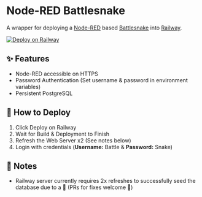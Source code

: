 Node-RED Battlesnake
================

A wrapper for deploying a [Node-RED](http://nodered.org) based [Battlesnake](https://play.battlesnake.com) into [Railway](https://railway.app.).

[![Deploy on Railway](https://railway.app/button.svg)](https://railway.app/new/template/IaInHw?referralCode=h8bD3s)

## ✨ Features
- Node-RED accessible on HTTPS
- Password Authentication (Set username & password in environment variables)
- Persistent PostgreSQL

## 🐍 How to Deploy
1. Click Deploy on Railway
2. Wait for Build & Deployment to Finish
3. Refresh the Web Server x2 (See notes below)
4. Login with credentials (**Username:** Battle & **Password:** Snake)

## 📝 Notes
- Railway server currently requires 2x refreshes to successfully seed the database due to a 🐛 (PRs for fixes welcome 🙏)


